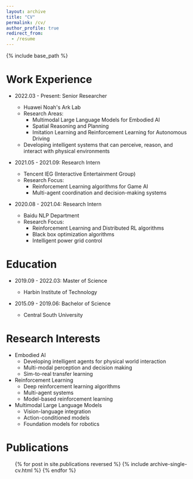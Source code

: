 ```yaml
---
layout: archive
title: "CV"
permalink: /cv/
author_profile: true
redirect_from:
  - /resume
---
```


{% include base_path %}

Work Experience
======
* 2022.03 - Present: Senior Researcher
  * Huawei Noah's Ark Lab
  * Research Areas:
    - Multimodal Large Language Models for Embodied AI
    - Spatial Reasoning and Planning
    - Imitation Learning and Reinforcement Learning for Autonomous Driving
  * Developing intelligent systems that can perceive, reason, and interact with physical environments

* 2021.05 - 2021.09: Research Intern
  * Tencent IEG (Interactive Entertainment Group)
  * Research Focus:
    - Reinforcement Learning algorithms for Game AI
    - Multi-agent coordination and decision-making systems

* 2020.08 - 2021.04: Research Intern
  * Baidu NLP Department
  * Research Focus:
    - Reinforcement Learning and Distributed RL algorithms
    - Black box optimization algorithms
    - Intelligent power grid control

Education
======
* 2019.09 - 2022.03: Master of Science
  * Harbin Institute of Technology

* 2015.09 - 2019.06: Bachelor of Science
  * Central South University

Research Interests
======
* Embodied AI
  * Developing intelligent agents for physical world interaction
  * Multi-modal perception and decision making
  * Sim-to-real transfer learning
* Reinforcement Learning
  * Deep reinforcement learning algorithms
  * Multi-agent systems
  * Model-based reinforcement learning
* Multimodal Large Language Models
  * Vision-language integration
  * Action-conditioned models
  * Foundation models for robotics

Publications
======
  <ul>{% for post in site.publications reversed %}
    {% include archive-single-cv.html %}
  {% endfor %}</ul>
